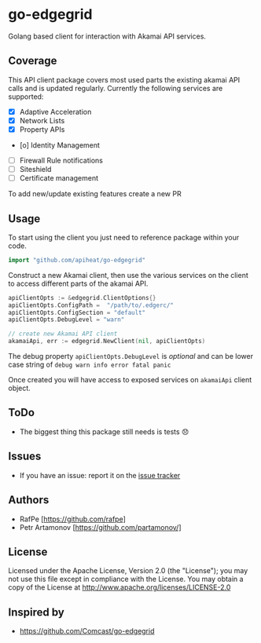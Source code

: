 # go-edgegrid

Golang based client for interaction with Akamai API services.

## Coverage

This API client package covers most used parts the existing akamai API calls and is updated regularly. Currently the following services are supported:

- [x] Adaptive Acceleration
- [x] Network Lists
- [x] Property APIs
- [o] Identity Management
- [ ] Firewall Rule notifications
- [ ] Siteshield
- [ ] Certificate management

To add new/update existing features create a new PR

## Usage
To start using the client you just need to reference package within your code.

```go
import "github.com/apiheat/go-edgegrid"
```

Construct a new Akamai client, then use the various services on the client to
access different parts of the akamai API.

```go
apiClientOpts := &edgegrid.ClientOptions{}
apiClientOpts.ConfigPath =  "/path/to/.edgerc/"
apiClientOpts.ConfigSection = "default"
apiClientOpts.DebugLevel = "warn"

// create new Akamai API client
akamaiApi, err := edgegrid.NewClient(nil, apiClientOpts)
```

The debug property `apiClientOpts.DebugLevel` is *optional* and can be lower case string of `debug warn info error fatal panic`


Once created you will have access to exposed services on `akamaiApi` client object.

## ToDo

- The biggest thing this package still needs is tests :disappointed:

## Issues

- If you have an issue: report it on the [issue tracker](https://github.com/apiheat/go-edgegrid/issues)

## Authors

* RafPe [https://github.com/rafpe]
* Petr Artamonov [https://github.com/partamonov/]

## License

Licensed under the Apache License, Version 2.0 (the "License"); you may not use this file except in compliance with the License. You may obtain a copy of the License at <http://www.apache.org/licenses/LICENSE-2.0>

## Inspired by
* https://github.com/Comcast/go-edgegrid
